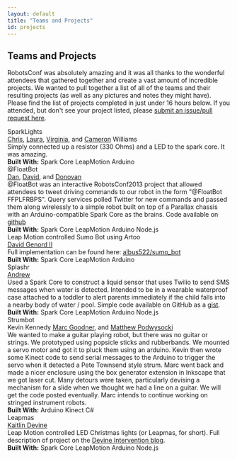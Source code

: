 ```yaml
---
layout: default
title: "Teams and Projects"
id: projects
---
```

<div class='container'>

<h2 class="featurette-heading mtop">Teams and Projects</h2>
<p>RobotsConf was absolutely amazing and it was all thanks to the wonderful attendees that gathered together and create a vast amount of incredible projects. We wanted to pull together a list of all of the teams and their resulting projects (as well as any pictures and notes they might have). Please find the list of projects completed in just under 16 hours below. If you attended, but don't see your project listed, please <a href="https://github.com/RobotsConf/2013">submit an issue/pull request here</a>.</p>

<!-- Example of a team/project description, use this template to easily create a pull request at https://github.com/RobotsConf/2013/pulls -->
<div class='team' id='sparklights'>
  <div class='name'>SparkLights</div>
  <div class='Members'><a href="http://twitter.com/voodootikigod">Chris</a>, <a href="http://twitter.com/lwilliams">Laura</a>, <a href="http://twitter.com/babyvirginia">Virginia</a>, and <a href="http://twitter.com/robotcameron">Cameron</a> Williams</div>
  <div class='description'>Simply connected up a resistor (330 Ohms) and a LED to the spark core. It was amazing.</div>
  <div class='builtwith'><strong>Built With:</strong> <i class='icon-check'></i> Spark Core <i class='icon-unchecked'></i> LeapMotion <i class='icon-unchecked'></i> Arduino</div>
</div>



<div class='team' id='floatbot'>
  <div class='name'>@FloatBot</div>
  <div class='Members'>
    <a href="http://twitter.com/gotdan">Dan</a>,
    <a href="http://twitter.com/resseguie">David</a>, and
    <a href="http://twitter.com/dtex">Donovan</a></div>
  <div class='description'>@FloatBot was an interactive RobotsConf2013 project that allowed attendees to tweet driving commands to our robot in the form "@FloatBot FFPLFRBPS". Query services polled Twitter for new commands and passed them along wirelessly to a simple robot built on top of a Parallax chassis with an Arduino-compatible Spark Core as the brains. Code available on <a href="https://github.com/dtex/robotsconf2013">github</a></div>
  <div class='builtwith'><strong>Built With:</strong> <i class='icon-check'></i> Spark Core <i class='icon-unchecked'></i> LeapMotion <i class='icon-unchecked'></i> Arduino <i class='icon-check'></i> Node.js</div>
</div>
<div class='team' id='coke-can'>
  <div class='name'>Leap Motion controlled Sumo Bot using Artoo</div>
  <div class='Members'><a href="http://twitter.com/albus522">David Genord II</a></div>
  <div class='description'>Full implementation can be found here: <a href="https://github.com/albus522/sumo_bot">albus522/sumo_bot</a></div>
  <div class='builtwith'><strong>Built With:</strong> <i class='icon-unchecked'></i> Spark Core <i class='icon-check'></i> LeapMotion <i class='icon-check'></i> Arduino</div>
</div>

<div class="team" id="splashr">
  <div class="name">Splashr</div>
  <div class="Members">
    <a href="http://twitter.com/apaprocki">Andrew</a>
  </div>
  <div class="description">Used a Spark Core to construct a liquid sensor that uses Twilio to send SMS messages when water is detected. Intended to be in a wearable waterproof case attached to a toddler to alert parents immediately if the child falls into a nearby body of water / pool. Simple code available on GitHub as a <a href="https://gist.github.com/apaprocki/7903894">gist</a>.</div>
  <div class="builtwith"><strong>Built With:</strong> <i class='icon-check'></i> Spark Core <i class='icon-unchecked'></i> LeapMotion <i class='icon-unchecked'></i> Arduino <i class='icon-check'></i> Node.js</div>
</div>

<div class="team" id="strumbot">
  <div class="name">Strumbot</div>
  <div class="Members">
    Kevin Kennedy
    <a href="http://twitter.com/robotdad">Marc Goodner</a>, and
    <a href="http://twitter.com/mattpodwysocki">Matthew Podwysocki</a>
  </div>
  <div class="description">We wanted to make a guitar playing robot, but there was no guitar or strings. We prototyped using popsicle sticks and rubberbands. We mounted a servo motor and got it to pluck them using an arduino. Kevin then wrote some Kinect code to send serial messages to the Arduino to trigger the servo when it detected a Pete Townsend style strum. Marc went back and made a nicer enclosure using the box generator extension in Inkscape that we got laser cut. Many detours were taken, particularly devising a mechanism for a slide when we thought we had a line on a guitar. We will get the code posted eventually. Marc intends to continue working on stringed instrument robots.</div>
  <div class="builtwith"><strong>Built With:</strong> <i class='icon-check'></i> Arduino <i class='icon-check'></i> Kinect <i class='icon-check'></i> C#</div>
</div>

<div class="team" id="leapmas">
  <div class="name">Leapmas</div>
  <div class="Members">
    <a href="http://twitter.com/kaitlinbdevine">Kaitlin Devine</a>
  </div>
  <div class="description">Leap Motion controlled LED Christmas lights (or Leapmas, for short). Full description of project on the <a href="http://kaitlindevine.blogspot.com.au/2013/12/my-first-electronics-project-very-happy.html">Devine Intervention blog</a>. </div>
  <div class="builtwith"><strong>Built With:</strong> <i class='icon-unchecked'></i> Spark Core <i class='icon-check'></i> LeapMotion <i class='icon-check'></i> Arduino <i class='icon-check'></i> Node.js</div>
</div>
